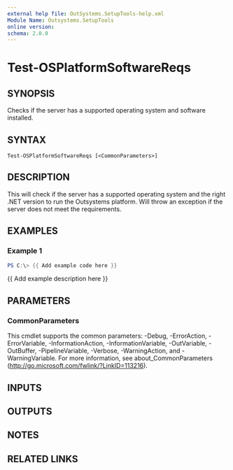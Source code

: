 ```yaml
---
external help file: OutSystems.SetupTools-help.xml
Module Name: Outsystems.SetupTools
online version:
schema: 2.0.0
---
```


# Test-OSPlatformSoftwareReqs

## SYNOPSIS
Checks if the server has a supported operating system and software installed.

## SYNTAX

```
Test-OSPlatformSoftwareReqs [<CommonParameters>]
```

## DESCRIPTION
This will check if the server has a supported operating system and the right .NET version to run the Outsystems platform.
Will throw an exception if the server does not meet the requirements.

## EXAMPLES

### Example 1
```powershell
PS C:\> {{ Add example code here }}
```

{{ Add example description here }}

## PARAMETERS

### CommonParameters
This cmdlet supports the common parameters: -Debug, -ErrorAction, -ErrorVariable, -InformationAction, -InformationVariable, -OutVariable, -OutBuffer, -PipelineVariable, -Verbose, -WarningAction, and -WarningVariable. For more information, see about_CommonParameters (http://go.microsoft.com/fwlink/?LinkID=113216).

## INPUTS

## OUTPUTS

## NOTES

## RELATED LINKS
